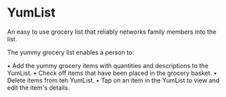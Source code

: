 # YumList

An easy to use grocery list that reliably networks family members into the list.

The yummy grocery list enables a person to:

• Add the yummy grocery items with quantities and descriptions to the YumList.
• Check off items that have been placed in the grocery basket.
• Delete items from teh YumList.
• Tap on an item in the YumList to view and edit the item's details.
